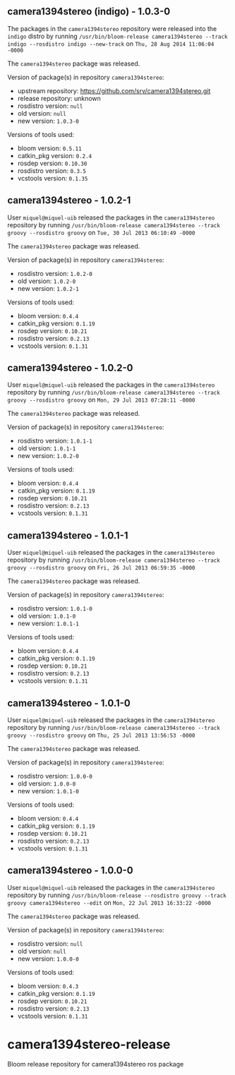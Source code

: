 ## camera1394stereo (indigo) - 1.0.3-0

The packages in the `camera1394stereo` repository were released into the `indigo` distro by running `/usr/bin/bloom-release camera1394stereo --track indigo --rosdistro indigo --new-track` on `Thu, 28 Aug 2014 11:06:04 -0000`

The `camera1394stereo` package was released.

Version of package(s) in repository `camera1394stereo`:
- upstream repository: https://github.com/srv/camera1394stereo.git
- release repository: unknown
- rosdistro version: `null`
- old version: `null`
- new version: `1.0.3-0`

Versions of tools used:
- bloom version: `0.5.11`
- catkin_pkg version: `0.2.4`
- rosdep version: `0.10.30`
- rosdistro version: `0.3.5`
- vcstools version: `0.1.35`


## camera1394stereo - 1.0.2-1

User `miquel@miquel-uib` released the packages in the `camera1394stereo` repository by running `/usr/bin/bloom-release camera1394stereo --track groovy --rosdistro groovy` on `Tue, 30 Jul 2013 06:10:49 -0000`

The `camera1394stereo` package was released.

Version of package(s) in repository `camera1394stereo`:
- rosdistro version: `1.0.2-0`
- old version: `1.0.2-0`
- new version: `1.0.2-1`

Versions of tools used:
- bloom version: `0.4.4`
- catkin_pkg version: `0.1.19`
- rosdep version: `0.10.21`
- rosdistro version: `0.2.13`
- vcstools version: `0.1.31`


## camera1394stereo - 1.0.2-0

User `miquel@miquel-uib` released the packages in the `camera1394stereo` repository by running `/usr/bin/bloom-release camera1394stereo --track groovy --rosdistro groovy` on `Mon, 29 Jul 2013 07:28:11 -0000`

The `camera1394stereo` package was released.

Version of package(s) in repository `camera1394stereo`:
- rosdistro version: `1.0.1-1`
- old version: `1.0.1-1`
- new version: `1.0.2-0`

Versions of tools used:
- bloom version: `0.4.4`
- catkin_pkg version: `0.1.19`
- rosdep version: `0.10.21`
- rosdistro version: `0.2.13`
- vcstools version: `0.1.31`


## camera1394stereo - 1.0.1-1

User `miquel@miquel-uib` released the packages in the `camera1394stereo` repository by running `/usr/bin/bloom-release camera1394stereo --track groovy --rosdistro groovy` on `Fri, 26 Jul 2013 06:59:35 -0000`

The `camera1394stereo` package was released.

Version of package(s) in repository `camera1394stereo`:
- rosdistro version: `1.0.1-0`
- old version: `1.0.1-0`
- new version: `1.0.1-1`

Versions of tools used:
- bloom version: `0.4.4`
- catkin_pkg version: `0.1.19`
- rosdep version: `0.10.21`
- rosdistro version: `0.2.13`
- vcstools version: `0.1.31`


## camera1394stereo - 1.0.1-0

User `miquel@miquel-uib` released the packages in the `camera1394stereo` repository by running `/usr/bin/bloom-release camera1394stereo --track groovy --rosdistro groovy` on `Thu, 25 Jul 2013 13:56:53 -0000`

The `camera1394stereo` package was released.

Version of package(s) in repository `camera1394stereo`:
- rosdistro version: `1.0.0-0`
- old version: `1.0.0-0`
- new version: `1.0.1-0`

Versions of tools used:
- bloom version: `0.4.4`
- catkin_pkg version: `0.1.19`
- rosdep version: `0.10.21`
- rosdistro version: `0.2.13`
- vcstools version: `0.1.31`


## camera1394stereo - 1.0.0-0

User `miquel@miquel-uib` released the packages in the `camera1394stereo` repository by running `/usr/bin/bloom-release --rosdistro groovy --track groovy camera1394stereo --edit` on `Mon, 22 Jul 2013 16:33:22 -0000`

The `camera1394stereo` package was released.

Version of package(s) in repository `camera1394stereo`:
- rosdistro version: `null`
- old version: `null`
- new version: `1.0.0-0`

Versions of tools used:
- bloom version: `0.4.3`
- catkin_pkg version: `0.1.19`
- rosdep version: `0.10.21`
- rosdistro version: `0.2.13`
- vcstools version: `0.1.31`


camera1394stereo-release
========================

Bloom release repository for camera1394stereo ros package
